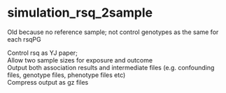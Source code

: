 # simulation_rsq_2sample
Old because
  no reference sample;
  not control genotypes as the same for each rsqPG

Control rsq as YJ paper;  
Allow two sample sizes for exposure and outcome  
Output both association results and intermediate files (e.g. confounding files, genotype files, phenotype files etc)  
Compress output as gz files
